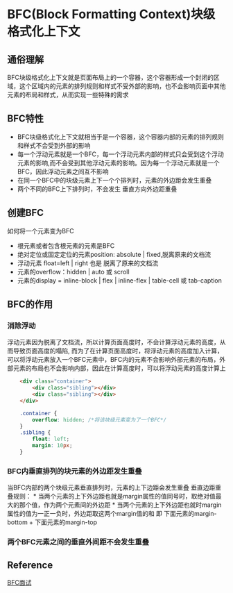 # BFC(Block Formatting Context)块级格式化上下文
## 通俗理解
BFC块级格式化上下文就是页面布局上的一个容器，这个容器形成一个封闭的区域，这个区域内的元素的排列规则和样式不受外部的影响，也不会影响页面中其他元素的布局和样式，从而实现一些特殊的需求

## BFC特性
* BFC块级格式化上下文就相当于是一个容器，这个容器内部的元素的排列规则和样式不会受到外部的影响
* 每一个浮动元素就是一个BFC，每一个浮动元素内部的样式只会受到这个浮动元素的影响,而不会受到其他浮动元素的影响。因为每一个浮动元素就是一个BFC，因此浮动元素之间互不影响
* 在同一个BFC中的块级元素上下一个个排列时，元素的外边距会发生重叠
* 两个不同的BFC上下排列时，不会发生 垂直方向外边距重叠

## 创建BFC
如何将一个元素变为BFC
* 根元素或者包含根元素的元素是BFC
* 绝对定位或固定定位的元素position: absolute | fixed,脱离原来的文档流
* 浮动元素 float=left | right 也是 脱离了原来的文档流
* 元素的overflow：hidden | auto 或 scroll
* 元素的display = inline-block | flex | inline-flex | table-cell 或 tab-caption

## BFC的作用
### 消除浮动
浮动元素因为脱离了文档流，所以计算页面高度时，不会计算浮动元素的高度，从而导致页面高度的塌陷, 而为了在计算页面高度时，将浮动元素的高度加入计算，可以将浮动元素放入一个BFC元素中，BFC内的元素不会影响外部元素的布局，外部元素的布局也不会影响内部，因此在计算高度时，可以将浮动元素的高度计算上

```html
    <div class="container">
        <div class="sibling"></div>
        <div class="sibling"></div>
    </div>
```
```css
    .container {
        overflow: hidden; /*将该块级元素变为了一个BFC*/
    }
    .sibling {
        float: left;
        margin: 10px;
    }
```

### BFC内垂直排列的块元素的外边距发生重叠
当BFC内部的两个块级元素垂直排列时，元素的上下边距会发生重叠
垂直边距重叠规则：
    * 当两个元素的上下外边距也就是margin属性的值同号时，取绝对值最大的那个值，作为两个元素间的外边距
    * 当两个元素的上下外边距也就时margin属性的值为一正一负时，外边距取这两个margin值的和 即 下面元素的margin-bottom + 下面元素的margin-top 

### 两个BFC元素之间的垂直外间距不会发生重叠


## Reference
[BFC面试](https://segmentfault.com/a/1190000013647777#:~:text=%E5%9D%97%E6%A0%BC%E5%BC%8F%E5%8C%96%E4%B8%8A%E4%B8%8B%E6%96%87%EF%BC%88Block%20Formatting,Context%EF%BC%8CBFC%EF%BC%89%E6%98%AFWeb%E9%A1%B5%E9%9D%A2%E7%9A%84%E5%8F%AF%E8%A7%86%E5%8C%96CSS%E6%B8%B2%E6%9F%93%E7%9A%84%E4%B8%80%E9%83%A8%E5%88%86%EF%BC%8C%E6%98%AF%E5%B8%83%E5%B1%80%E8%BF%87%E7%A8%8B%E4%B8%AD%E7%94%9F%E6%88%90%E5%9D%97%E7%BA%A7%E7%9B%92%E5%AD%90%E7%9A%84%E5%8C%BA%E5%9F%9F%EF%BC%8C%E4%B9%9F%E6%98%AF%E6%B5%AE%E5%8A%A8%E5%85%83%E7%B4%A0%E4%B8%8E%E5%85%B6%E4%BB%96%E5%85%83%E7%B4%A0%E7%9A%84%E4%BA%A4%E4%BA%92%E9%99%90%E5%AE%9A%E5%8C%BA%E5%9F%9F%E3%80%82%202.%E9%80%9A%E4%BF%97%E7%90%86%E8%A7%A3)

